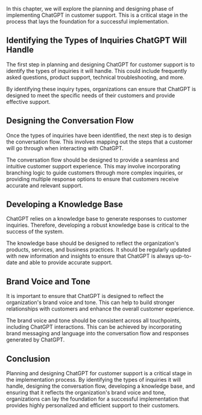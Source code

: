 
In this chapter, we will explore the planning and designing phase of implementing ChatGPT in customer support. This is a critical stage in the process that lays the foundation for a successful implementation.

Identifying the Types of Inquiries ChatGPT Will Handle
------------------------------------------------------

The first step in planning and designing ChatGPT for customer support is to identify the types of inquiries it will handle. This could include frequently asked questions, product support, technical troubleshooting, and more.

By identifying these inquiry types, organizations can ensure that ChatGPT is designed to meet the specific needs of their customers and provide effective support.

Designing the Conversation Flow
-------------------------------

Once the types of inquiries have been identified, the next step is to design the conversation flow. This involves mapping out the steps that a customer will go through when interacting with ChatGPT.

The conversation flow should be designed to provide a seamless and intuitive customer support experience. This may involve incorporating branching logic to guide customers through more complex inquiries, or providing multiple response options to ensure that customers receive accurate and relevant support.

Developing a Knowledge Base
---------------------------

ChatGPT relies on a knowledge base to generate responses to customer inquiries. Therefore, developing a robust knowledge base is critical to the success of the system.

The knowledge base should be designed to reflect the organization's products, services, and business practices. It should be regularly updated with new information and insights to ensure that ChatGPT is always up-to-date and able to provide accurate support.

Brand Voice and Tone
--------------------

It is important to ensure that ChatGPT is designed to reflect the organization's brand voice and tone. This can help to build stronger relationships with customers and enhance the overall customer experience.

The brand voice and tone should be consistent across all touchpoints, including ChatGPT interactions. This can be achieved by incorporating brand messaging and language into the conversation flow and responses generated by ChatGPT.

Conclusion
----------

Planning and designing ChatGPT for customer support is a critical stage in the implementation process. By identifying the types of inquiries it will handle, designing the conversation flow, developing a knowledge base, and ensuring that it reflects the organization's brand voice and tone, organizations can lay the foundation for a successful implementation that provides highly personalized and efficient support to their customers.
